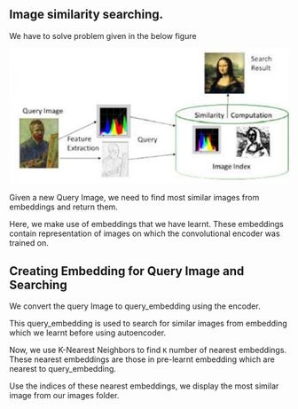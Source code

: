 ## Image similarity searching.

We have to solve problem given in the below figure

![Image Similarity](images/image_similarity_diagram.png)

Given a new Query Image, we need to find most similar images from embeddings and return them.

Here, we make use of embeddings that we have learnt. These embeddings contain representation of images on which the convolutional encoder was trained on.

## Creating Embedding for Query Image and Searching

We convert the query Image to query_embedding using the encoder.

This query_embedding is used to search for similar images from embedding which we learnt before using autoencoder.

Now, we use K-Nearest Neighbors to find `K` number of nearest embeddings.
These nearest embeddings are those in pre-learnt embedding which are nearest to query_embedding.

Use the indices of these nearest embeddings, we display the most similar image from our images folder.


